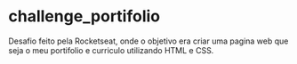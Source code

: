 # challenge_portifolio
Desafio feito pela Rocketseat, onde o objetivo era criar uma pagina web que seja o meu portifolio e curriculo utilizando HTML e CSS.
